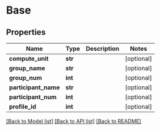 # Base

## Properties
Name | Type | Description | Notes
------------ | ------------- | ------------- | -------------
**compute_unit** | **str** |  | [optional] 
**group_name** | **str** |  | [optional] 
**group_num** | **int** |  | [optional] 
**participant_name** | **str** |  | [optional] 
**participant_num** | **int** |  | [optional] 
**profile_id** | **int** |  | [optional] 

[[Back to Model list]](../README.md#documentation-for-models) [[Back to API list]](../README.md#documentation-for-api-endpoints) [[Back to README]](../README.md)

